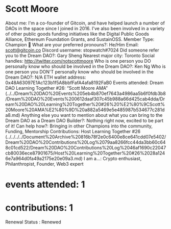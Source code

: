 # Scott Moore

About me: I'm a co-founder of Gitcoin, and have helped launch a number of DAOs in the space since I joined in 2016. I've also been involved in a variety of other public goods funding initiatives like the Digital Public Goods Alliance, Ethereum Foundation Grants, and SustainOSS.
Member Type: Champion 🙌
What are your preferred pronouns?: He/Him
Email: scott@gitcoin.co
Discord username: stopwatch#7024
Did someone refer you to the Dream DAO?: Gary Sheng
Nearest major city: Toronto
Social handles: http://twitter.com/notscottmoore
Who is one person you DO personally know who should be involved in the Dream DAO?: Ken Ng
Who is one person you DON'T personally know who should be involved in the Dream DAO?: N/A
ETH wallet address: 0x48A63097E1Ac123b1f5A8bbfFafA4afa8192FaB0
Events attended: Dream DAO Learning Together #26: “Scott Moore AMA” (../../Dream%20DAO%20Events%205eb4b870ef7643a4986aa5b6f0fdb3b8/Dream%20DAO%20Events%200612daaf307c45b988a66d425cab4dda/Dream%20DAO%20Learning%20Together%20#26%20%E2%80%9CScott%20Moore%20AMA%E2%80%9D%20a882a5469e5e485987b534677c281da8.md)
Anything else you want to mention about what you can bring to the Dream DAO as a Dream DAO Builder?: Nothing right now, excited to be part of it!
Can help how?: Bringing in other Champions into the community, Funding, Mentorship
Contributions: Host Learning Together #26 (../../../../Document%20Archive%20816b78f2e0c6400e8ce641cdd07e5402/Dream%20DAO%20Contributions%20Log%2079aa8266fcc44da3bb60c648c01cd522/Dream%20DAO%20Contributions%20Log%2046af1690c22047cb80036ece87901675/Host%20Learning%20Together%20#26%2028a1246e7a964d0fa49a2175e20e09a3.md)
I am a...: Crypto enthusiast, Philanthropist, Founder, Web3 expert
# events attended: 1
# contributions: 1
Renewal Status : Renewed